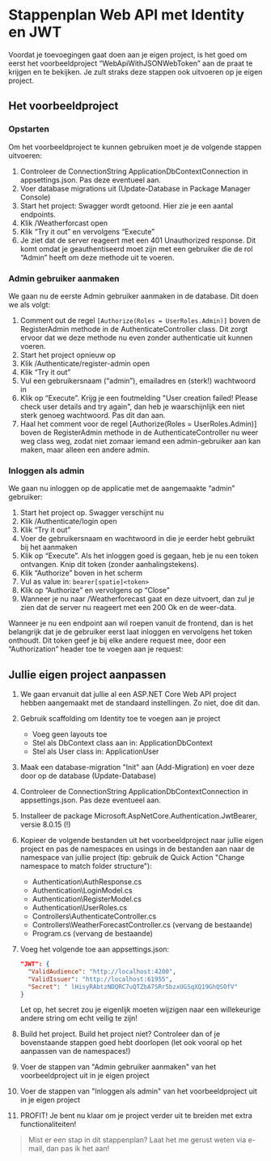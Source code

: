 ﻿# Stappenplan Web API met Identity en JWT
Voordat je toevoegingen gaat doen aan je eigen project, is het goed om eerst 
het voorbeeldproject “WebApiWithJSONWebToken” aan de praat te krijgen en 
te bekijken. Je zult straks deze stappen ook uitvoeren op je eigen project.

## Het voorbeeldproject 

### Opstarten
Om het voorbeeldproject te kunnen gebruiken moet je de volgende stappen uitvoeren:

1. Controleer de ConnectionString ApplicationDbContextConnection in appsettings.json. Pas deze eventueel aan.
1. Voer database migrations uit (Update-Database in Package Manager Console)
1. Start het project: Swagger wordt getoond. Hier zie je een aantal endpoints.
1. Klik /Weatherforcast open
1. Klik “Try it out” en vervolgens “Execute”
1. Je ziet dat de server reageert met een 401 Unauthorized response. Dit komt omdat je geauthentiseerd moet zijn met een gebruiker die de rol “Admin” heeft om deze methode uit te voeren.

### Admin gebruiker aanmaken
We gaan nu de eerste Admin gebruiker aanmaken in de database. Dit doen we als volgt:

1. Comment out de regel ```[Authorize(Roles = UserRoles.Admin)]``` boven de RegisterAdmin methode in de AuthenticateController class. Dit zorgt ervoor dat we deze methode nu even zonder authenticatie uit kunnen voeren.
1. Start het project opnieuw op
1. Klik /Authenticate/register-admin open
1. Klik “Try it out”
1. Vul een gebruikersnaam (“admin”), emailadres en (sterk!) wachtwoord in
1. Klik op “Execute”. Krijg je een foutmelding "User creation failed! Please check user details and try again", dan heb je waarschijnlijk een niet sterk genoeg wachtwoord. Pas dit dan aan.
1. Haal het comment voor de regel [Authorize(Roles = UserRoles.Admin)] boven de RegisterAdmin methode in de AuthenticateController nu weer weg class weg, zodat niet zomaar iemand een admin-gebruiker aan kan maken, maar alleen een andere admin.

### Inloggen als admin
We gaan nu inloggen op de applicatie met de aangemaakte “admin” gebruiker:

1. Start het project op. Swagger verschijnt nu
1. Klik /Authenticate/login open
1. Klik “Try it out”
1. Voer de gebruikersnaam en wachtwoord in die je eerder hebt gebruikt bij het aanmaken
1. Klik op “Execute”. Als het inloggen goed is gegaan, heb je nu een token ontvangen. Knip dit token (zonder aanhalingstekens).
1. Klik “Authorize” boven in het scherm
1. Vul as value in: ```bearer[spatie]<token>```
1. Klik op “Authorize” en vervolgens op “Close”
1. Wanneer je nu naar /Weatherforecast gaat en deze uitvoert, dan zul je zien dat de server nu reageert met een 200 Ok en de weer-data.
 

Wanneer je nu een endpoint aan wil roepen vanuit de frontend, dan is het belangrijk dat je de gebruiker eerst laat inloggen en vervolgens het token onthoudt. Dit token geef je bij elke andere request mee, door een “Authorization” header toe te voegen aan je request:
 

## Jullie eigen project aanpassen
1. We gaan ervanuit dat jullie al een ASP.NET Core Web API project hebben aangemaakt met de standaard instellingen. Zo niet, doe dit dan.
1. Gebruik scaffolding om Identity toe te voegen aan je project
   - Voeg geen layouts toe
   - Stel als DbContext class aan in: ApplicationDbContext
   - Stel als User class in: ApplicationUser
1. Maak een database-migration "Init" aan (Add-Migration) en voer deze door op de database (Update-Database)
1. Controleer de ConnectionString ApplicationDbContextConnection in appsettings.json. Pas deze eventueel aan.
1. Installeer de package Microsoft.AspNetCore.Authentication.JwtBearer, versie 8.0.15 (!)
1. Kopieer de volgende bestanden uit het voorbeeldproject naar jullie eigen project en pas de namespaces en usings in de bestanden aan naar de namespace van jullie project (tip: gebruik de Quick Action "Change namespace to match folder structure"):
   - Authentication\AuthResponse.cs
   - Authentication\LoginModel.cs
   - Authentication\RegisterModel.cs
   - Authentication\UserRoles.cs
   - Controllers\AuthenticateController.cs
   - Controllers\WeatherForecastController.cs (vervang de bestaande)
   - Program.cs (vervang de bestaande)
1. Voeg het volgende toe aan appsettings.json:
   ```json
   "JWT": {
     "ValidAudience": "http://localhost:4200",
     "ValidIssuer": "http://localhost:61955",
     "Secret": " lHisyRAbtzNDQRC7uQTZbA7SRr5bzxUGSqXQ19GhQSOfV"
   }
   ```

    Let op, het secret zou je eigenlijk moeten wijzigen naar een willekeurige andere string om echt veilig te zijn!

1. Build het project. Build het project niet? Controleer dan of je bovenstaande stappen goed hebt doorlopen (let ook vooral op het aanpassen van de namespaces!)
1. Voer de stappen van "Admin gebruiker aanmaken" van het voorbeeldproject uit in je eigen project
1. Voer de stappen van "Inloggen als admin" van het voorbeeldproject uit in je eigen project
1. PROFIT! Je bent nu klaar om je project verder uit te breiden met extra functionaliteiten!


> Mist er een stap in dit stappenplan? Laat het me gerust weten via e-mail, dan pas ik het aan!
